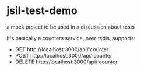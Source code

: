 # jsil-test-demo

a mock project to be used in a discussion about tests

It's basically a counters service, over redis, supports:
- GET  http://localhost:3000/api/:counter
- POST http://localhost:3000/api/:counter
- DELETE http://localhost:3000/api/:counter
